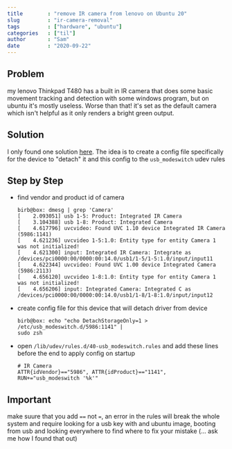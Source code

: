 ```yaml
---
title        : "remove IR camera from lenovo on Ubuntu 20"
slug         : "ir-camera-removal"
tags         : ["hardware", "ubuntu"]
categories   : ["til"]
author       : "Sam"
date         : "2020-09-22"
---
```

## Problem

my lenovo Thinkpad T480 has a built in IR camera that does some basic movement
tracking and detection with some windows program, but on ubuntu it's mostly
useless. Worse than that! it's set as the default camera which isn't helpful as
it only renders a bright green output.

## Solution

I only found one solution
[here](https://askubuntu.com/questions/1119743/how-do-i-change-the-default-webcam/1119832#1119832).
The idea is to create a config file specifically for the device to "detach" it
and this config to the `usb_modeswitch` udev rules

## Step by Step

- find vendor and product id of camera
  ```
  birb@box: dmesg | grep 'Camera'
  [    2.093051] usb 1-5: Product: Integrated IR Camera
  [    3.104388] usb 1-8: Product: Integrated Camera
  [    4.617796] uvcvideo: Found UVC 1.10 device Integrated IR Camera (5986:1141)
  [    4.621236] uvcvideo 1-5:1.0: Entity type for entity Camera 1 was not initialized!
  [    4.621300] input: Integrated IR Camera: Integrate as /devices/pci0000:00/0000:00:14.0/usb1/1-5/1-5:1.0/input/input11
  [    4.622344] uvcvideo: Found UVC 1.00 device Integrated Camera (5986:2113)
  [    4.656120] uvcvideo 1-8:1.0: Entity type for entity Camera 1 was not initialized!
  [    4.656206] input: Integrated Camera: Integrated C as /devices/pci0000:00/0000:00:14.0/usb1/1-8/1-8:1.0/input/input12
  ```
- create config file for this device that will detach driver from device
  ```
  birb@box: echo "echo DetachStorageOnly=1 > /etc/usb_modeswitch.d/5986:1141" |
  sudo zsh
  ```
- open `/lib/udev/rules.d/40-usb_modeswitch.rules` and add these lines before
	the end to apply config on startup 
	```
	# IR Camera
  ATTR{idVendor}=="5986", ATTR{idProduct}=="1141", RUN+="usb_modeswitch '%k'"
	```

## Important 

make suure that you add `==` not `=`, an error in the rules will break the
whole system and require looking for a usb key with and ubuntu image, booting
from usb and looking everywhere to find where to fix your mistake (... ask me
how I found that out) 

